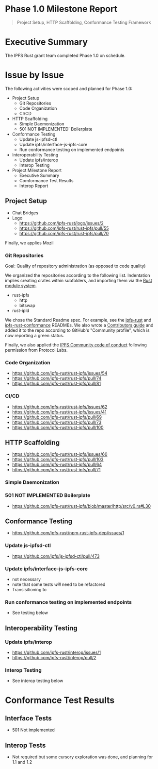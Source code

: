 # Phase 1.0 Milestone Report 
> Project Setup, HTTP Scaffolding, Conformance Testing Framework

# Executive Summary

The IPFS Rust grant team completed Phase 1.0 on schedule. 

# Issue by Issue

The following activities were scoped and planned for Phase 1.0:

- Project Setup
    - Git Repositories
    - Code Organization
    - CI/CD
- HTTP Scaffolding
    - Simple Daemonization
    - 501 NOT IMPLEMENTED` Boilerplate
- Conformance Testing
    - Update js-ipfsd-ctl
    - Update ipfs/interface-js-ipfs-core
    - Run conformance testing on implemented endpoints
- Interoperability Testing
    - Update ipfs/interop
    - Interop Testing
- Project Milestone Report
    - Executive Summary
    - Comformance Test Results
    - Interop Report

## Project Setup

* Chat Bridges
* Logo
    * https://github.com/ipfs-rust/logo/issues/2
    * https://github.com/ipfs-rust/rust-ipfs/pull/55
    * https://github.com/ipfs-rust/rust-ipfs/pull/70


Finally, we applies Mozil

### Git Repositories

Goal: Quality of repository administration (as opposed to code quality)

We organized the repositories according to the following list. Indentation implies creating crates within subfolders, and importing them via the [Rust module system](https://doc.rust-lang.org/book/second-edition/ch07-00-modules.html).

- rust-ipfs
    - http
    - bitswap
- rust-ipld

We chose the Standard Readme spec. For example, see the [ipfs-rust](ttps://github.com/ipfs-rust/rust-ipfs/pull/72
) and [ipfs-rust-conformance](https://github.com/ipfs-rust/ipfs-rust-conformance/issues/11) READMEs. We also wrote a [Contributors guide](https://github.com/ipfs-rust/rust-ipfs/issues/61) and added it to the repo according to GitHub's "Community profile", which is now reporting a green status.

Finally, we also applied the [IPFS Community code of conduct](https://github.com/ipfs-rust/rust-ipfs/pull/68) following permission from Protocol Labs.

### Code Organization

* https://github.com/ipfs-rust/rust-ipfs/issues/54
* https://github.com/ipfs-rust/rust-ipfs/pull/74
* https://github.com/ipfs-rust/rust-ipfs/pull/81

### CI/CD

* https://github.com/ipfs-rust/rust-ipfs/issues/62
* https://github.com/ipfs-rust/rust-ipfs/issues/41
* https://github.com/ipfs-rust/rust-ipfs/pull/69
* https://github.com/ipfs-rust/rust-ipfs/pull/73
* https://github.com/ipfs-rust/rust-ipfs/pull/100

## HTTP Scaffolding

* https://github.com/ipfs-rust/rust-ipfs/issues/60
* https://github.com/ipfs-rust/rust-ipfs/pull/103
* https://github.com/ipfs-rust/rust-ipfs/pull/64
* https://github.com/ipfs-rust/rust-ipfs/pull/71

### Simple Daemonization

### 501 NOT IMPLEMENTED Boilerplate

* https://github.com/ipfs-rust/rust-ipfs/blob/master/http/src/v0.rs#L30

## Conformance Testing

* https://github.com/ipfs-rust/npm-rust-ipfs-dep/issues/1

### Update js-ipfsd-ctl

* https://github.com/ipfs/js-ipfsd-ctl/pull/473

### Update ipfs/interface-js-ipfs-core

* not necessary
* note that some tests _will_ need to be refactored
* Transisitioning to 

### Run conformance testing on implemented endpoints

* See testing below

## Interoperability Testing

### Update ipfs/interop

* https://github.com/ipfs-rust/interop/issues/1
* https://github.com/ipfs-rust/interop/pull/2

### Interop Testing

* See interop testing below

# Conformance Test Results

## Interface Tests

* 501 Not implemented

## Interop Tests

* Not required but some cursory exploration was done, and planning for 1.1 and 1.2
